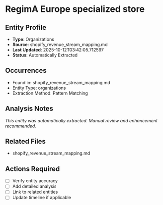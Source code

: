 # RegimA Europe specialized store

## Entity Profile
- **Type**: Organizations
- **Source**: shopify_revenue_stream_mapping.md
- **Last Updated**: 2025-10-12T03:42:05.712597
- **Status**: Automatically Extracted

## Occurrences
- Found in: shopify_revenue_stream_mapping.md
- Entity Type: organizations
- Extraction Method: Pattern Matching

## Analysis Notes
*This entity was automatically extracted. Manual review and enhancement recommended.*

## Related Files
- shopify_revenue_stream_mapping.md

## Actions Required
- [ ] Verify entity accuracy
- [ ] Add detailed analysis
- [ ] Link to related entities
- [ ] Update timeline if applicable
